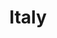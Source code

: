 ---
title: Italy
indice: 0.4209133058843742
years:
- title: '1990'
  indice: 0.3567866529465079
- title: '1991'
  indice: 0.3613307196696691
- title: '1992'
  indice: 0.3646436749827614
- title: '1993'
  indice: 0.36846326580959876
- title: '1994'
  indice: 0.36711180868110355
- title: '1995'
  indice: 0.3670907451404157
- title: '1996'
  indice: 0.37184208694115534
- title: '1997'
  indice: 0.37441615697320674
- title: '1998'
  indice: 0.3758964056654804
- title: '1999'
  indice: 0.38258007258788507
- title: '2000'
  indice: 0.38662024614792706
- title: '2001'
  indice: 0.3902184011219138
- title: '2002'
  indice: 0.39488544051379426
- title: '2003'
  indice: 0.40243486260250044
- title: '2004'
  indice: 0.40307786637035903
- title: '2005'
  indice: 0.4067034263454364
- title: '2006'
  indice: 0.40638645342192226
- title: '2007'
  indice: 0.40531559971822245
- title: '2008'
  indice: 0.4083063774893171
- title: '2009'
  indice: 0.420544650211522
- title: '2010'
  indice: 0.41887789938891434
- title: '2011'
  indice: 0.41858798648927514
- title: '2012'
  indice: 0.42186325458637247
- title: '2013'
  indice: 0.42271369601234965
- title: '2014'
  indice: 0.42419439984344814
- title: '2015'
  indice: 0.42223949114172177
- title: '2016'
  indice: 0.4186262466166976
- title: '2017'
  indice: 0.4161353960677693
- title: '2018'
  indice: 0.41588122445437475
- title: '2019'
  indice: 0.4143090085651328
- title: '2020'
  indice: 0.4209133058843742
---